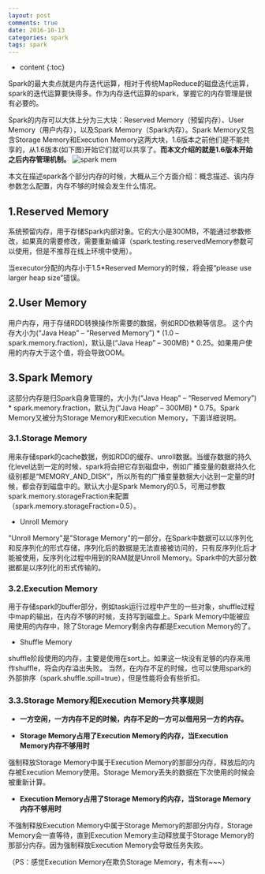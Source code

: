 ```yaml
---
layout: post
comments: true
date: 2016-10-13
categories: spark
tags: spark
---
```


* content
{:toc}

Spark的最大卖点就是内存迭代运算，相对于传统MapReduce的磁盘迭代运算，spark的迭代运算要快得多。作为内存迭代运算的spark，掌握它的内存管理是很有必要的。

Spark的内存可以大体上分为三大块：Reserved Memory（预留内存）、User Memory（用户内存），以及Spark Memory（Spark内存）。Spark Memory又包含Storage Memory和Execution Memory这两大块，1.6版本之前他们是不能共享的，从1.6版本(如下图)开始它们就可以共享了。**而本文介绍的就是1.6版本开始之后内存管理机制。**
![spark mem](http://7xriy2.com1.z0.glb.clouddn.com/spark%20m.png "spark mem")



本文在描述spark各个部分内存的时候，大概从三个方面介绍：概念描述、该内存参数怎么配置，内存不够的时候会发生什么情况。

## 1.Reserved Memory

系统预留内存，用于存储Spark内部对象。它的大小是300MB，不能通过参数修改，如果真的需要修改，需要重新编译（spark.testing.reservedMemory参数可以使用，但是不推荐在线上环境中使用）。

当executor分配的内存小于1.5*Reserved Memory的时候，将会报“please use larger heap size”错误。

## 2.User Memory

用户内存，用于存储RDD转换操作所需要的数据，例如RDD依赖等信息。
这个内存大小为(“Java Heap” – “Reserved Memory”) * (1.0 – spark.memory.fraction)，默认是(“Java Heap” – 300MB) * 0.25。如果用户使用的内存大于这个值，将会导致OOM。

## 3.Spark Memory

这部分内存是归Spark自身管理的，大小为(“Java Heap” – “Reserved Memory”) * spark.memory.fraction，默认为(“Java Heap” – 300MB) * 0.75。Spark Memory又被分为Storage Memory和Execution Memory，下面详细说明。


### 3.1.Storage Memory

用来存储spark的cache数据，例如RDD的缓存、unroll数据。当缓存数据的持久化level达到一定的时候，spark将会把它存到磁盘中，例如广播变量的数据持久化级别都是“MEMORY_AND_DISK”，所以所有的广播变量数据大小达到一定量的时候，都会存到磁盘中的。默认大小是Spark Memory的0.5，可用过参数spark.memory.storageFraction来配置（spark.memory.storageFraction=0.5）。

- Unroll Memory

"Unroll Memory"是"Storage Memory"的一部分，在Spark中数据可以以序列化和反序列化的形式存储，序列化后的数据是无法直接被访问的，只有反序列化后才能被使用，反序列化过程中用到的RAM就是Unroll Memory。Spark中的大部分数据都是以序列化的形式传输的。


### 3.2.Execution Memory

用于存储spark的buffer部分，例如task运行过程中产生的一些对象，shuffle过程中map的输出，在内存不够的时候，支持写到磁盘上。Spark Memory中能被应用使用的内存中，除了Storage Memory剩余内存都是Execution Memory的了。

- Shuffle Memory

shuffle阶段使用的内存，主要是使用在sort上。如果这一块没有足够的内存来用作shuffle，将会内存溢出失败。
当然，在内存不足的时候，也可以使用spark的外部排序（spark.shuffle.spill=true），但是性能将会有些折扣。



### 3.3.Storage Memory和Execution Memory共享规则

- **一方空闲，一方内存不足的时候，内存不足的一方可以借用另一方的内存。**

- **Storage Memory占用了Execution Memory的内存，当Execution Memory内存不够用时**

强制释放Storage Memory中属于Execution Memory的那部分内存，释放后的内存被Execution Memory使用。Storage Memory丢失的数据在下次使用的时候会被重新计算。

- **Execution Memory占用了Storage Memory的内存，当Storage Memory内存不够用时**

不强制释放Execution Memory中属于Storage Memory的那部分内存，Storage Memory会一直等待，直到Execution Memory主动释放属于Storage Memory的那部分内存。因为强制释放Execution Memory会导致任务失败。

（PS：感觉Execution Memory在欺负Storage Memory，有木有~~~）




